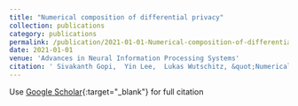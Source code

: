 ```yaml
---
title: "Numerical composition of differential privacy"
collection: publications
category: publications
permalink: /publication/2021-01-01-Numerical-composition-of-differential-privacy
date: 2021-01-01
venue: 'Advances in Neural Information Processing Systems'
citation: ' Sivakanth Gopi,  Yin Lee,  Lukas Wutschitz, &quot;Numerical composition of differential privacy.&quot; Advances in Neural Information Processing Systems, 2021.'
---
```

Use [Google Scholar](https://scholar.google.com/scholar?q=Numerical+composition+of+differential+privacy){:target="_blank"} for full citation